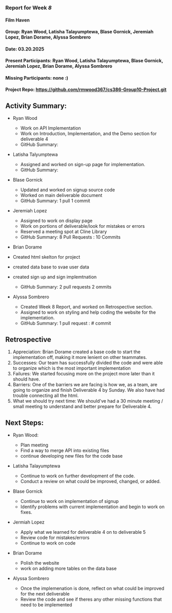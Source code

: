 ### Report for Week *8*

#### Film Haven
#### Group: Ryan Wood, Latisha Talayumptewa, Blase Gornick, Jeremiah Lopez, Brian Dorame, Alyssa Sombrero
#### Date: 03.20.2025
#### Present Participants: Ryan Wood, Latisha Talayumptewa, Blase Gornick, Jeremiah Lopez, Brian Dorame, Alyssa Sombrero
#### Missing Participants: none :)
#### Project Repo: https://github.com/rmwood367/cs386-Group10-Project.git

## Activity Summary:
* Ryan Wood
    - Work on API Implementation
    - Work on Introduction, Implementation, and the Demo section for deliverable 4
    - GitHub Summary:

* Latisha Talyumptewa
    - Assigned and worked on sign-up page for implementation.
    - GitHub Summary:

* Blase Gornick
    - Updated and worked on signup source code
    - Worked on main deliverable document
    - GitHub Summary: 1 pull 1 commit

* Jeremiah Lopez
    - Assigned to work on display page
    - Work on portions of deliverable/look for mistakes or errors
    - Reserved a meeting spot at Cline Library
    - GitHub Summary: 8 Pull Requests : 10 Commits

* Brian Dorame
* Created html skelton for project
* created data base to svae user data
* created sign up and sign implemtnation
    - GitHub Summary: 2 pull requests 2 ommits


* Alyssa Sombrero
    - Created Week 8 Report, and worked on Retrospective section.
    - Assigned to work on styling and help coding the website for the implementation.
    - GitHub Summary: 1 pull request : # commit

## Retrospective
1. Appreciation: Brian Dorame created a base code to start the implementation off, making it more lenient on other teammates.
2. Successes: Our team has successfully divided the code and were able to organize which is the most important implementation
3. Failures: We started focusing more on the project more later than it should have.
4. Barriers: One of the barriers we are facing is how we, as a team, are going to organize and finish Deliverable 4 by Sunday. We also have had trouble connecting all the html.
5. What we should try next time: We should've had a 30 minute meeting / small meeting to understand and better prepare for Deliverable 4.

## Next Steps:
* Ryan Wood:
    - Plan meeting
    - Find a way to merge API into existing files
    - continue developing new files for the code base

* Latisha Talayumptewa
    - Continue to work on further development of the code.
    - Conduct a review on what could be improved, changed, or added.

* Blase Gornick
    - Continue to work on implementation of signup
    - Identify problems with current implementation and begin to work on fixes.

* Jermiah Lopez
    - Apply what we learned for deliverable 4 on to deliverable 5
    - Review code for mistakes/errors
    - Continue to work on code

* Brian Dorame
    - Polish the website
    - work on adding more tables on the data base

* Alyssa Sombrero
    - Once the implemenation is done, reflect on what could be improved for the next deliverable
    - Review the code and see if theres any other missing functions that need to be implemented
